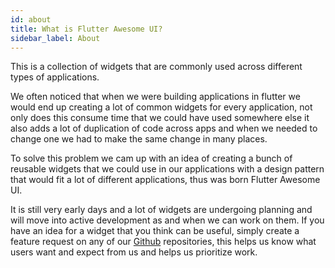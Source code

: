 ```yaml
---
id: about
title: What is Flutter Awesome UI?
sidebar_label: About
---
```


This is a collection of widgets that are commonly used across different types of applications.

We often noticed that when we were building applications in flutter we would end up creating a lot of common widgets for every application, not only does this consume time that we could have used somewhere else it also adds a lot of duplication of code across apps and when we needed to change one we had to make the same change in many places.

To solve this problem we cam up with an idea of creating a bunch of reusable widgets that we could use in our applications with a design pattern that would fit a lot of different applications, thus was born Flutter Awesome UI.

It is still very early days and a lot of widgets are undergoing planning and will move into active development as and when we can work on them. If you have an idea for a widget that you think can be useful, simply create a feature request on any of our [Github](https://github.com/Flutter-Awesome-Libs) repositories, this helps us know what users want and expect from us and helps us prioritize work.